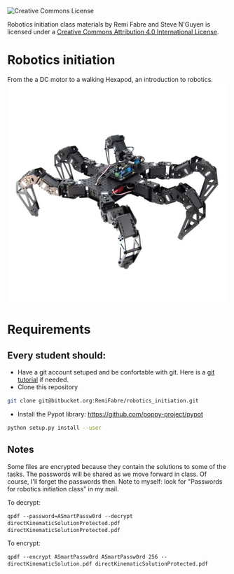 ![Creative Commons License](https://i.creativecommons.org/l/by/4.0/88x31.png)

Robotics initiation class materials by Remi Fabre and Steve N'Guyen is licensed under a [Creative Commons Attribution 4.0 International License](https://creativecommons.org/licenses/by/4.0/).

# Robotics initiation
From the a DC motor to a walking Hexapod, an introduction to robotics.
![Hexapod](hexapod.jpg)

# Requirements

## Every student should:

- Have a git account setuped and be confortable with git. Here is a [git tutorial](https://www.atlassian.com/git/tutorials/setting-up-a-repository) if needed.
- Clone this repository
```bash
git clone git@bitbucket.org:RemiFabre/robotics_initiation.git
```
- Install the Pypot library: https://github.com/poppy-project/pypot
```bash
python setup.py install --user
```

## Notes

Some files are encrypted because they contain the solutions to some of the tasks. The passwords will be shared as we move forward in class.
Of course, I'll forget the passwords then. Note to myself: look for "Passwords for robotics initiation class" in my mail.

To decrypt:
```
qpdf --password=ASmartPassw0rd --decrypt directKinematicSolutionProtected.pdf directKinematicSolutionProtected.pdf
```

To encrypt:
```
qpdf --encrypt ASmartPassw0rd ASmartPassw0rd 256 -- directKinematicSolution.pdf directKinematicSolutionProtected.pdf
```